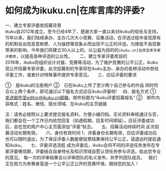 # 如何成为ikuku.cn|在库言库的评委?



 一、建立专家评委库招募背景  
 ikuku自2012年成立，至今已经4年了，感谢大家一直以来对ikuku的信任与支持。15年以来，我们陆续承办、主办几次大小竞赛、征集活动，在评选过程中发现原有的机制会出现恶意刷票、人为操控等现象从而出现不公正的评选。为降低不良现象带来的影响，今年我们将建立30人以上的、以公益为目的的`ikuku.cn|在库言库专家评委库`，以提高各种评选的公众性。 
  
  
 二、建立专家评委库目的  
 2016年，ikuku将组织设计对接、竞赛等活动，为了维护竞赛的公平公正，ikuku现公开招募专家评委，此次招募到的专家将在ikuku主办、承办的各种活动中担任评委工作，或者针对特殊事件提供专家意见。
  
  
 三、应征评委的要求  
 
 ①　是ikuku的注册用户
 ②　已在ikuku上传了至少两个自己参与的作品
 同时符合以上两个条件，即可通过以下报名方式应征ikuku评委啦! 
  
  
 四、报名方式
 ①　发送邮件至editor@ikuku.cn邮箱，邮件标题为“ikuku评委招募报名”
 ②　邮件内容格式：姓名、微信、擅长领域、在ikuku的主页链接 
 
 注：请务必按照以上要求提交报名资料，方便小编归档。无论资料审核通过与否，我们都会在一个工作日内给您回复（如遇假期，回复时间顺延）。应征评委成功后，会在您的用户中心主页面添加“评委”标志。
  
  
 五、招募活动持续时间
 此次招募活动长期有效。
  
  
 六、身份有效时间
 1、评委身份长期有效，应征评委成功后也可以随时退出，为了保证评委人数能使投票结果保持公平公正，请退出时提前通知ikuku。
  
  
 七、评委评选流程
 成为评委后，ikuku会将不同的评选任务发布在专家评委微信群，评委结合自身特长及知识领域自愿认领任务参与评选，给出您专业的意见。
 每一次的评审结果会以评审团队的名义发布，并罗列团队成员。
  
 我们正在努力为参赛者营造一个公平公正公开的竞赛环境，期待您的加入！
